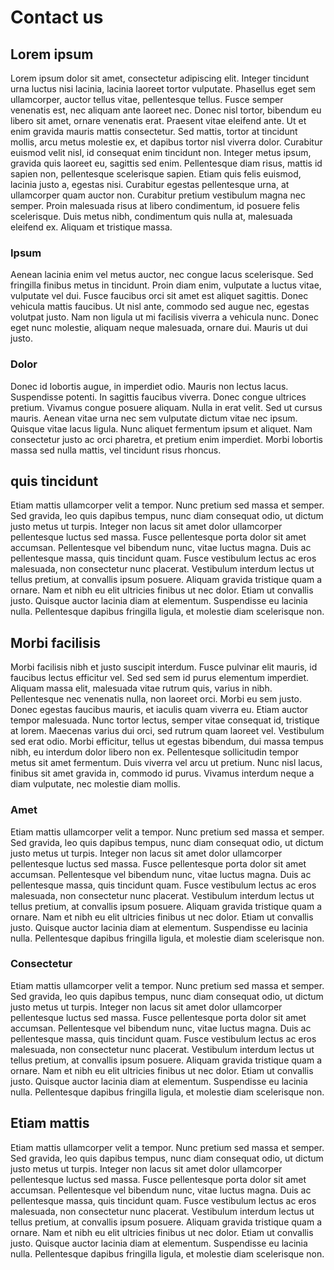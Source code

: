 # Contact us

## Lorem ipsum

Lorem ipsum dolor sit amet, consectetur adipiscing elit. Integer tincidunt urna luctus nisi lacinia, lacinia laoreet tortor vulputate. Phasellus eget sem ullamcorper, auctor tellus vitae, pellentesque tellus. Fusce semper venenatis est, nec aliquam ante laoreet nec. Donec nisl tortor, bibendum eu libero sit amet, ornare venenatis erat. Praesent vitae eleifend ante. Ut et enim gravida mauris mattis consectetur. Sed mattis, tortor at tincidunt mollis, arcu metus molestie ex, et dapibus tortor nisl viverra dolor. Curabitur euismod velit nisl, id consequat enim tincidunt non. Integer metus ipsum, gravida quis laoreet eu, sagittis sed enim. Pellentesque diam risus, mattis id sapien non, pellentesque scelerisque sapien. Etiam quis felis euismod, lacinia justo a, egestas nisi. Curabitur egestas pellentesque urna, at ullamcorper quam auctor non. Curabitur pretium vestibulum magna nec semper. Proin malesuada risus at libero condimentum, id posuere felis scelerisque. Duis metus nibh, condimentum quis nulla at, malesuada eleifend ex. Aliquam et tristique massa.

### Ipsum

Aenean lacinia enim vel metus auctor, nec congue lacus scelerisque. Sed fringilla finibus metus in tincidunt. Proin diam enim, vulputate a luctus vitae, vulputate vel dui. Fusce faucibus orci sit amet est aliquet sagittis. Donec vehicula mattis faucibus. Ut nisl ante, commodo sed augue nec, egestas volutpat justo. Nam non ligula ut mi facilisis viverra a vehicula nunc. Donec eget nunc molestie, aliquam neque malesuada, ornare dui. Mauris ut dui justo.

### Dolor

Donec id lobortis augue, in imperdiet odio. Mauris non lectus lacus. Suspendisse potenti. In sagittis faucibus viverra. Donec congue ultrices pretium. Vivamus congue posuere aliquam. Nulla in erat velit. Sed ut cursus mauris. Aenean vitae urna nec sem vulputate dictum vitae nec ipsum. Quisque vitae lacus ligula. Nunc aliquet fermentum ipsum et aliquet. Nam consectetur justo ac orci pharetra, et pretium enim imperdiet. Morbi lobortis massa sed nulla mattis, vel tincidunt risus rhoncus.

## quis tincidunt

Etiam mattis ullamcorper velit a tempor. Nunc pretium sed massa et semper. Sed gravida, leo quis dapibus tempus, nunc diam consequat odio, ut dictum justo metus ut turpis. Integer non lacus sit amet dolor ullamcorper pellentesque luctus sed massa. Fusce pellentesque porta dolor sit amet accumsan. Pellentesque vel bibendum nunc, vitae luctus magna. Duis ac pellentesque massa, quis tincidunt quam. Fusce vestibulum lectus ac eros malesuada, non consectetur nunc placerat. Vestibulum interdum lectus ut tellus pretium, at convallis ipsum posuere. Aliquam gravida tristique quam a ornare. Nam et nibh eu elit ultricies finibus ut nec dolor. Etiam ut convallis justo. Quisque auctor lacinia diam at elementum. Suspendisse eu lacinia nulla. Pellentesque dapibus fringilla ligula, et molestie diam scelerisque non.

## Morbi facilisis

Morbi facilisis nibh et justo suscipit interdum. Fusce pulvinar elit mauris, id faucibus lectus efficitur vel. Sed sed sem id purus elementum imperdiet. Aliquam massa elit, malesuada vitae rutrum quis, varius in nibh. Pellentesque nec venenatis nulla, non laoreet orci. Morbi eu sem justo. Donec egestas faucibus mauris, et iaculis quam viverra eu. Etiam auctor tempor malesuada. Nunc tortor lectus, semper vitae consequat id, tristique at lorem. Maecenas varius dui orci, sed rutrum quam laoreet vel. Vestibulum sed erat odio. Morbi efficitur, tellus ut egestas bibendum, dui massa tempus nibh, eu interdum dolor libero non ex. Pellentesque sollicitudin tempor metus sit amet fermentum. Duis viverra vel arcu ut pretium. Nunc nisl lacus, finibus sit amet gravida in, commodo id purus. Vivamus interdum neque a diam vulputate, nec molestie diam mollis.

### Amet

Etiam mattis ullamcorper velit a tempor. Nunc pretium sed massa et semper. Sed gravida, leo quis dapibus tempus, nunc diam consequat odio, ut dictum justo metus ut turpis. Integer non lacus sit amet dolor ullamcorper pellentesque luctus sed massa. Fusce pellentesque porta dolor sit amet accumsan. Pellentesque vel bibendum nunc, vitae luctus magna. Duis ac pellentesque massa, quis tincidunt quam. Fusce vestibulum lectus ac eros malesuada, non consectetur nunc placerat. Vestibulum interdum lectus ut tellus pretium, at convallis ipsum posuere. Aliquam gravida tristique quam a ornare. Nam et nibh eu elit ultricies finibus ut nec dolor. Etiam ut convallis justo. Quisque auctor lacinia diam at elementum. Suspendisse eu lacinia nulla. Pellentesque dapibus fringilla ligula, et molestie diam scelerisque non.

### Consectetur

Etiam mattis ullamcorper velit a tempor. Nunc pretium sed massa et semper. Sed gravida, leo quis dapibus tempus, nunc diam consequat odio, ut dictum justo metus ut turpis. Integer non lacus sit amet dolor ullamcorper pellentesque luctus sed massa. Fusce pellentesque porta dolor sit amet accumsan. Pellentesque vel bibendum nunc, vitae luctus magna. Duis ac pellentesque massa, quis tincidunt quam. Fusce vestibulum lectus ac eros malesuada, non consectetur nunc placerat. Vestibulum interdum lectus ut tellus pretium, at convallis ipsum posuere. Aliquam gravida tristique quam a ornare. Nam et nibh eu elit ultricies finibus ut nec dolor. Etiam ut convallis justo. Quisque auctor lacinia diam at elementum. Suspendisse eu lacinia nulla. Pellentesque dapibus fringilla ligula, et molestie diam scelerisque non.

## Etiam mattis

Etiam mattis ullamcorper velit a tempor. Nunc pretium sed massa et semper. Sed gravida, leo quis dapibus tempus, nunc diam consequat odio, ut dictum justo metus ut turpis. Integer non lacus sit amet dolor ullamcorper pellentesque luctus sed massa. Fusce pellentesque porta dolor sit amet accumsan. Pellentesque vel bibendum nunc, vitae luctus magna. Duis ac pellentesque massa, quis tincidunt quam. Fusce vestibulum lectus ac eros malesuada, non consectetur nunc placerat. Vestibulum interdum lectus ut tellus pretium, at convallis ipsum posuere. Aliquam gravida tristique quam a ornare. Nam et nibh eu elit ultricies finibus ut nec dolor. Etiam ut convallis justo. Quisque auctor lacinia diam at elementum. Suspendisse eu lacinia nulla. Pellentesque dapibus fringilla ligula, et molestie diam scelerisque non.
